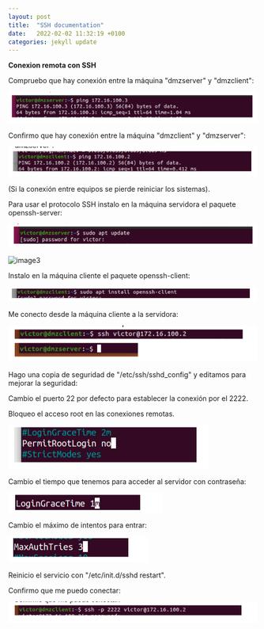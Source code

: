 ```yaml
---
layout: post
title:  "SSH documentation"
date:   2022-02-02 11:32:19 +0100
categories: jekyll update
---
```

**Conexion remota con SSH**

Compruebo que hay conexión entre la máquina "dmzserver" y "dmzclient":

![image1](../images/image1.png)



Confirmo que hay conexión entre la máquina "dmzclient" y "dmzserver":

![image2](images/image2.png)



(Si la conexión entre equipos se pierde reiniciar los sistemas).

Para usar el protocolo SSH instalo en la máquina servidora el paquete openssh-server:

![image3](images/image3.png)

![image3](images/image3-16434540278501.png)



Instalo en la máquina cliente el paquete openssh-client:

![image5](images/image5.png)



Me conecto desde la máquina cliente a la servidora:

![image7](images/image7.png)



Hago una copia de seguridad de "/etc/ssh/sshd_config" y editamos para mejorar la seguridad:

Cambio el puerto 22 por defecto para establecer la conexión por el 2222.

Bloqueo el acceso root en las conexiones remotas.

![image9](images/image9.png)



Cambio el tiempo que tenemos para acceder al servidor con contraseña:

![image10](images/image10.png)



Cambio el máximo de intentos para entrar:

![image12](images/image12.png)



Reinicio el servicio con "/etc/init.d/sshd restart".



Confirmo que me puedo conectar:

![image13](images/image13.png)



































